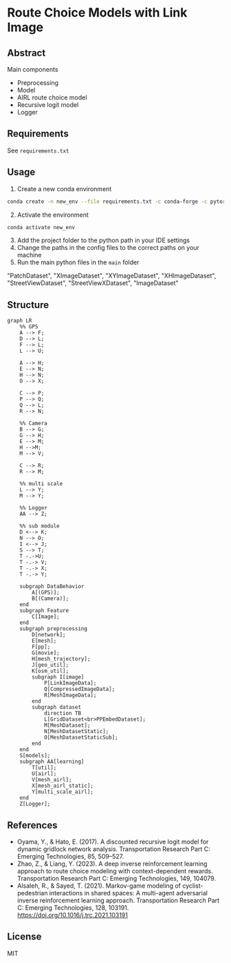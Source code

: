 # Route Choice Models with Link Image

## Abstract
Main components
- Preprocessing
- Model
- AIRL route choice model
- Recursive logit model
- Logger

## Requirements
See `requirements.txt`
## Usage
1. Create a new conda environment
```bash
conda create -n new_env --file requirements.txt -c conda-forge -c pytorch
```
2. Activate the environment
```bash
conda activate new_env
```
3. Add the project folder to the python path in your IDE settings
4. Change the paths in the config files to the correct paths on your machine
5. Run the main python files in the `main` folder

"PatchDataset", "XImageDataset", "XYImageDataset", "XHImageDataset", "StreetViewDataset", "StreetViewXDataset", "ImageDataset"

## Structure
```mermaid
graph LR
    %% GPS
    A --> F;
    D --> L;
    F --> L;
    L --> U;
    
    A --> H;
    E --> N;
    H --> N;
    O --> X;
    
    C --> P;
    P --> Q;
    Q --> L;
    R --> N;
    
    %% Camera
    B --> G;
    G --> H;
    E --> M;
    H -->M;
    M --> V;
    
    C --> R;
    R --> M;
    
    %% multi scale
    L --> Y;
    M --> Y;
    
    %% Logger
    AA --> Z;
    
    %% sub module
    D <--> K;
    N --> O;
    I <--> J;
    S --> T;
    T -.->U;
    T -.-> V;
    T -.-> X;
    T -.-> Y;
    
    subgraph DataBehavior
        A[(GPS)];
        B[(Camera)];
    end
    subgraph Feature
        C[Image];
    end
    subgraph preprocessing
        D[network];
        E[mesh];
        F[pp];
        G[movie];
        H[mesh_trajectory];
        J[geo_util];
        K[osm_util];
        subgraph I[image]
            P[LinkImageData];
            Q[CompressedImageData];
            R[MeshImageData];
        end
        subgraph dataset
            direction TB
            L[GridDataset<br>PPEmbedDataset];
            M[MeshDataset];
            N[MeshDatasetStatic];
            O[MeshDatasetStaticSub];
        end
    end
    S[models];
    subgraph AA[learning]
        T[util];
        U[airl];
        V[mesh_airl];
        X[mesh_airl_static];
        Y[multi_scale_airl];
    end
    Z[Logger];
```

## References
- Oyama, Y., & Hato, E. (2017). A discounted recursive logit model for dynamic gridlock network analysis. Transportation Research Part C: Emerging Technologies, 85, 509–527.
- Zhao, Z., & Liang, Y. (2023). A deep inverse reinforcement learning approach to route choice modeling with context-dependent rewards. Transportation Research Part C: Emerging Technologies, 149, 104079.
- Alsaleh, R., & Sayed, T. (2021). Markov-game modeling of cyclist-pedestrian interactions in shared spaces: A multi-agent adversarial inverse reinforcement learning approach. Transportation Research Part C: Emerging Technologies, 128, 103191. https://doi.org/10.1016/j.trc.2021.103191
## License
MIT